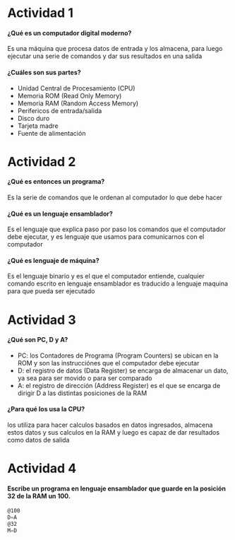 # Actividad 1
#### ¿Qué es un computador digital moderno?
Es una máquina que procesa datos de entrada y los almacena, para luego ejecutar una serie de comandos y dar sus resultados en una salida

#### ¿Cuáles son sus partes?
- Unidad Central de Procesamiento (CPU)
- Memoria ROM (Read Only Memory)
- Memoria RAM (Random Access Memory)
- Perifericos de entrada/salida
- Disco duro
- Tarjeta madre
- Fuente de alimentación

# Actividad 2
#### ¿Qué es entonces un programa?
Es la serie de comandos que le ordenan al computador lo que debe hacer

#### ¿Qué es un lenguaje ensamblador?
Es el lenguaje que explica paso por paso los comandos que el computador debe ejecutar, y es lenguaje que usamos para comunicarnos con el computador

#### ¿Qué es lenguaje de máquina?
Es el lenguaje binario y es el que el computador entiende, cualquier comando escrito en lenguaje ensamblador es traducido a lenguaje maquina para que pueda ser ejecutado

# Actividad 3
#### ¿Qué son PC, D y A?
- PC: los Contadores de Programa (Program Counters) se ubican en la ROM y son las instrucciónes que el computador debe ejecutar
- D: el registro de datos (Data Register) se encarga de almacenar un dato, ya sea para ser movido o para ser comparado
- A: el registro de dirección (Address Register) es el que se encarga de dirigir D a las distintas posiciones de la RAM

#### ¿Para qué los usa la CPU?
los utiliza para hacer calculos basados en datos ingresados, almacena estos datos y sus calculos en la RAM y luego es capaz de dar resultados como datos de salida

# Actividad 4
#### Escribe un programa en lenguaje ensamblador que guarde en la posición 32 de la RAM un 100.

```asm
@100
D=A
@32
M=D
```
